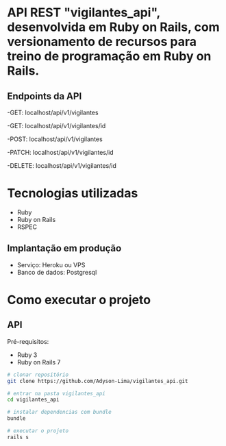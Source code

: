 # API REST "vigilantes_api", desenvolvida em Ruby on Rails, com versionamento de recursos para treino de programação em Ruby on Rails.

## Endpoints da API
-GET: localhost/api/v1/vigilantes

-GET: localhost/api/v1/vigilantes/id

-POST: localhost/api/v1/vigilantes

-PATCH: localhost/api/v1/vigilantes/id

-DELETE: localhost/api/v1/vigilantes/id

# Tecnologias utilizadas

- Ruby
- Ruby on Rails
- RSPEC

## Implantação em produção
- Serviço: Heroku ou VPS
- Banco de dados: Postgresql

# Como executar o projeto

## API
Pré-requisitos:

- Ruby 3
- Ruby on Rails 7

```bash
# clonar repositório
git clone https://github.com/Adyson-Lima/vigilantes_api.git

# entrar na pasta vigilantes_api
cd vigilantes_api

# instalar dependencias com bundle
bundle

# executar o projeto
rails s
```
